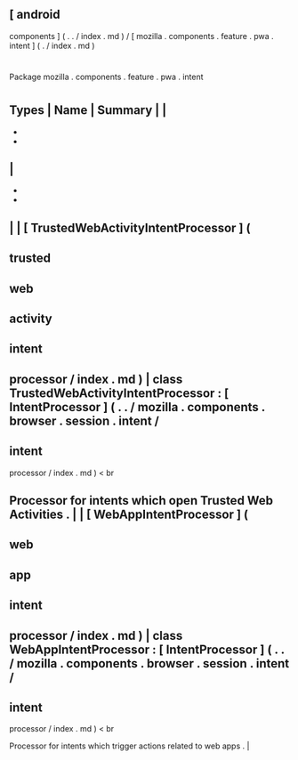 [
android
-
components
]
(
.
.
/
index
.
md
)
/
[
mozilla
.
components
.
feature
.
pwa
.
intent
]
(
.
/
index
.
md
)
#
#
Package
mozilla
.
components
.
feature
.
pwa
.
intent
#
#
#
Types
|
Name
|
Summary
|
|
-
-
-
|
-
-
-
|
|
[
TrustedWebActivityIntentProcessor
]
(
-
trusted
-
web
-
activity
-
intent
-
processor
/
index
.
md
)
|
class
TrustedWebActivityIntentProcessor
:
[
IntentProcessor
]
(
.
.
/
mozilla
.
components
.
browser
.
session
.
intent
/
-
intent
-
processor
/
index
.
md
)
<
br
>
Processor
for
intents
which
open
Trusted
Web
Activities
.
|
|
[
WebAppIntentProcessor
]
(
-
web
-
app
-
intent
-
processor
/
index
.
md
)
|
class
WebAppIntentProcessor
:
[
IntentProcessor
]
(
.
.
/
mozilla
.
components
.
browser
.
session
.
intent
/
-
intent
-
processor
/
index
.
md
)
<
br
>
Processor
for
intents
which
trigger
actions
related
to
web
apps
.
|
